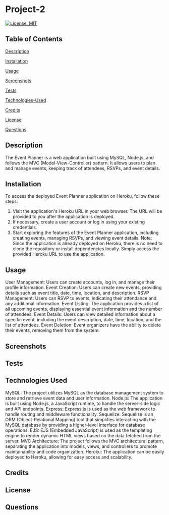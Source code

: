 # Project-2

[![License: MIT](https://img.shields.io/badge/License-MIT-yellow.svg)](https://opensource.org/licenses/MIT)

## Table of Contents

[Description](#description)

[Installation](#Installation)

[Usage](#Usage)

[Screenshots](#screenshots)

[Tests](#Tests)

[Technologies-Used](#technologies-used)

[Credits](#credits)

[License](#license)

[Questions](#questions)

## Description

The Event Planner is a web application built using MySQL, Node.js, and follows the MVC (Model-View-Controller) pattern. It allows users to plan and manage events, keeping track of attendees, RSVPs, and event details.


## Installation

To access the deployed Event Planner application on Heroku, follow these steps:

1. Visit the application's Heroku URL in your web browser. The URL will be provided to you after the application is deployed.
2. If necessary, create a user account or log in using your existing credentials.
3. Start exploring the features of the Event Planner application, including creating events, managing RSVPs, and viewing event details.
Note: Since the application is already deployed on Heroku, there is no need to clone the repository or install dependencies locally. Simply access the provided Heroku URL to use the application.


## Usage

User Management: Users can create accounts, log in, and manage their profile information.
Event Creation: Users can create new events, providing details such as event title, date, time, location, and description.
RSVP Management: Users can RSVP to events, indicating their attendance and any additional information.
Event Listing: The application provides a list of all upcoming events, displaying essential event information and the number of attendees.
Event Details: Users can view detailed information about a specific event, including the event description, date, time, location, and the list of attendees.
Event Deletion: Event organizers have the ability to delete their events, removing them from the system.


## Screenshots

## Tests

## Technologies Used

MySQL: The project utilizes MySQL as the database management system to store and retrieve event data and user information.
Node.js: The application is built using Node.js, a JavaScript runtime, to handle the server-side logic and API endpoints.
Express: Express.js is used as the web framework to handle routing and middleware functionality.
Sequelize: Sequelize is an ORM (Object-Relational Mapping) tool that simplifies interacting with the MySQL database by providing a higher-level interface for database operations.
EJS: EJS (Embedded JavaScript) is used as the templating engine to render dynamic HTML views based on the data fetched from the server.
MVC Architecture: The project follows the MVC architectural pattern, separating the application into models, views, and controllers to promote maintainability and code organization.
Heroku: The application can be easily deployed to Heroku, allowing for easy access and scalability.


## Credits

## License

## Questions
